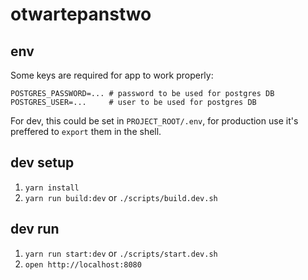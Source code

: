 # otwartepanstwo

## env

Some keys are required for app to work properly:

```
POSTGRES_PASSWORD=... # password to be used for postgres DB
POSTGRES_USER=...     # user to be used for postgres DB
```

For dev, this could be set in `PROJECT_ROOT/.env`, for production use it's preffered to `export` them in the shell.

## dev setup

1. `yarn install`
2. `yarn run build:dev` or `./scripts/build.dev.sh`

## dev run

1. `yarn run start:dev` or `./scripts/start.dev.sh`
2. `open http://localhost:8080`

